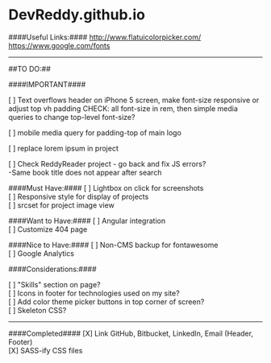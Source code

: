 DevReddy.github.io
==================

####Useful Links:####
http://www.flatuicolorpicker.com/  
https://www.google.com/fonts  

----------------------------------------------

##TO DO:##

####IMPORTANT####

[ ] Text overflows header on iPhone 5 screen, make font-size responsive or adjust top vh padding
   CHECK: all font-size in rem, then simple media queries to change top-level font-size?  

[ ] mobile media query for padding-top of main logo  

[ ] replace lorem ipsum in project  

[ ] Check ReddyReader project - go back and fix JS errors?  
   -Same book title does not appear after search


####Must Have:####
[ ] Lightbox on click for screenshots  
[ ] Responsive style for display of projects  
[ ] srcset for project image view  


####Want to Have:####
[ ] Angular integration  
[ ] Customize 404 page  


####Nice to Have:####
[ ] Non-CMS backup for fontawesome  
[ ] Google Analytics  


####Considerations:####

[ ] "Skills" section on page?  
[ ] Icons in footer for technologies used on my site?  
[ ] Add color theme picker buttons in top corner of screen?    
[ ] Skeleton CSS?   

--------------------------------------------------

####Completed####
[X] Link GitHub, Bitbucket, LinkedIn, Email  (Header, Footer)  
[X] SASS-ify CSS files